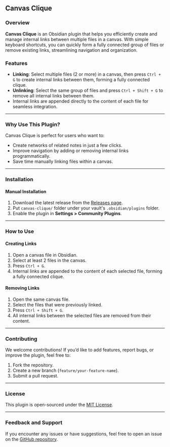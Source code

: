 ## Canvas Clique

### Overview
**Canvas Clique** is an Obsidian plugin that helps you efficiently create and manage internal links between multiple files in a canvas. With simple keyboard shortcuts, you can quickly form a fully connected group of files or remove existing links, streamlining navigation and organization.

### Features
- **Linking**: Select multiple files (2 or more) in a canvas, then press `Ctrl + G` to create internal links between them, forming a fully connected clique.
- **Unlinking**: Select the same group of files and press `Ctrl + Shift + G` to remove all internal links between them.
- Internal links are appended directly to the content of each file for seamless integration.

---

### Why Use This Plugin?
Canvas Clique is perfect for users who want to:
- Create networks of related notes in just a few clicks.
- Improve navigation by adding or removing internal links programmatically.
- Save time manually linking files within a canvas.

---

### Installation

#### Manual Installation
1. Download the latest release from the [Releases page](https://github.com/CoKayne/Canvas-Clique/releases/).
2. Put `canvas-clique/` folder under your vault's `.obsidian/plugins` folder.
3. Enable the plugin in **Settings > Community Plugins**.

---

### How to Use

#### Creating Links
1. Open a canvas file in Obsidian.
2. Select at least 2 files in the canvas.
3. Press `Ctrl + G`.
4. Internal links are appended to the content of each selected file, forming a fully connected clique.

#### Removing Links
1. Open the same canvas file.
2. Select the files that were previously linked.
3. Press `Ctrl + Shift + G`.
4. All internal links between the selected files are removed from their content.

---

### Contributing
We welcome contributions! If you’d like to add features, report bugs, or improve the plugin, feel free to:
1. Fork the repository.
2. Create a new branch (`feature/your-feature-name`).
3. Submit a pull request.

---

### License
This plugin is open-sourced under the [MIT License](LICENSE).

---

### Feedback and Support
If you encounter any issues or have suggestions, feel free to open an issue on the [GitHub repository](#).
